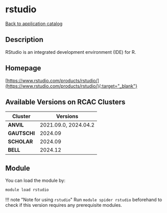 # rstudio

[Back to application catalog](../app_catalog.md)

## Description

RStudio is an integrated development environment (IDE) for R.

## Homepage

[https://www.rstudio.com/products/rstudio/](https://www.rstudio.com/products/rstudio/){:target="_blank"}

## Available Versions on RCAC Clusters

|Cluster|Versions|
|---|---|
**ANVIL**|2021.09.0, 2024.04.2
**GAUTSCHI**|2024.09
**SCHOLAR**|2024.09
**BELL**|2024.12

## Module

You can load the module by:

```bash
module load rstudio
```

!!! note "Note for using `rstudio`"
    Run `module spider rstudio` beforehand to check if this version requires any prerequisite modules.
